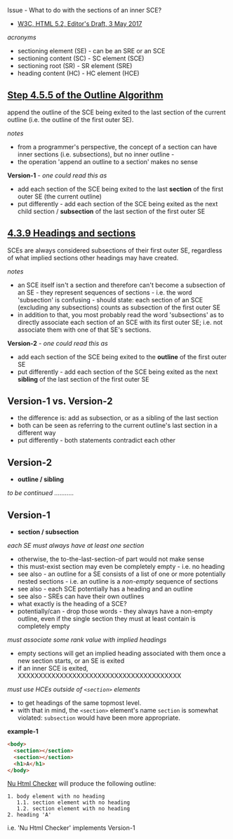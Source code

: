 
Issue - What to do with the sections of an inner SCE?

* [W3C, HTML 5.2, Editor's Draft, 3 May 2017](https://w3c.github.io/html)

*acronyms*

* sectioning element (SE) - can be an SRE or an SCE
* sectioning content (SC) - SC element (SCE)
* sectioning root (SR) - SR element (SRE)
* heading content (HC) - HC element (HCE)

## [Step 4.5.5 of the Outline Algorithm](./outliner-steps.md)

append the outline of the SCE being exited to the last section of the current
outline (i.e. the outline of the first outer SE).

*notes*

* from a programmer's perspective, the concept of a section can have inner
  sections (i.e. subsections), but no inner outline -
* the operation 'append an outline to a section' makes no sense

**Version-1** - *one could read this as*

* add each section of the SCE being exited to the last **section** of the first
  outer SE (the current outline)
* put differently - add each section of the SCE being exited as the next child
  section / **subsection** of the last section of the first outer SE

## [4.3.9 Headings and sections](https://w3c.github.io/html/sections.html#headings-and-sections)

SCEs are always considered subsections of their first outer SE,
regardless of what implied sections other headings may have created.

*notes*

* an SCE itself isn't a section and therefore can't become a subsection of an SE -
  they represent sequences of sections - i.e. the word 'subsection' is confusing -
  should state: each section of an SCE (excluding any subsections) counts as
  subsection of the first outer SE
* in addition to that, you most probably read the word 'subsections' as to
  directly associate each section of an SCE with its first outer SE;
  i.e. not associate them with one of that SE's sections.

**Version-2** - *one could read this as*

* add each section of the SCE being exited to the **outline** of the first
  outer SE
* put differently - add each section of the SCE being exited as the next
  **sibling** of the last section of the first outer SE

## Version-1 vs. Version-2

* the difference is: add as subsection, or as a sibling of the last section
* both can be seen as referring to the current outline's last section
  in a different way
* put differently - both statements contradict each other

## Version-2

* **outline / sibling**

*to be continued ...........*

## Version-1

* **section / subsection**

*each SE must always have at least one section*

* otherwise, the to-the-last-section-of part would not make sense
* this must-exist section may even be completely empty - i.e. no heading
* see also - an outline for a SE consists of a list of one or more potentially
  nested sections -
  i.e. an outline is a *non-empty* sequence of sections
* see also - each SCE potentially has a heading and an outline
* see also - SREs can have their own outlines
* what exactly is the heading of a SCE?
* potentially/can - drop those words - they always have a non-empty outline,
  even if the single section they must at least contain is completely empty

*must associate some rank value with implied headings*

* empty sections will get an implied heading associated with them once a new
  section starts, or an SE is exited
* if an inner SCE is exited, XXXXXXXXXXXXXXXXXXXXXXXXXXXXXXXXXXXXXXX

*must use HCEs outside of `<section>` elements*

* to get headings of the same topmost level.
* with that in mind, the `<section>` element's name `section` is somewhat
  violated: `subsection` would have been more appropriate.

**example-1**

```html
<body>
  <section></section>
  <section></section>
  <h1>A</h1>
</body>
```

[Nu Html Checker](https://validator.w3.org/nu/)
will produce the following outline:

```
1. body element with no heading
   1.1. section element with no heading
   1.2. section element with no heading
2. heading 'A'
```

i.e. 'Nu Html Checker' implements Version-1

